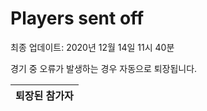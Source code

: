 # Players sent off
최종 업데이트: 2020년 12월 14일 11시 40분


경기 중 오류가 발생하는 경우 자동으로 퇴장됩니다.


| 퇴장된 참가자 |
|:---:|